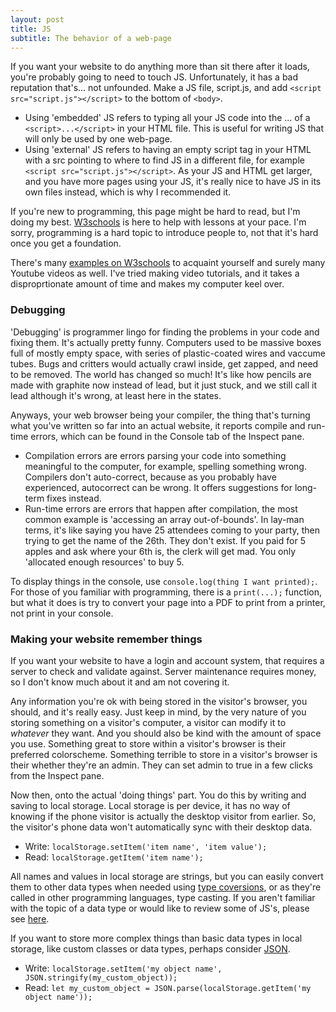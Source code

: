 ```yaml
---
layout: post
title: JS
subtitle: The behavior of a web-page
---
```


If you want your website to do anything more than sit there after it loads, you're probably going to need to touch JS. Unfortunately, it has a bad reputation that's... not unfounded. Make a JS file, script.js, and add `<script src="script.js"></script>` to the bottom of `<body>`.
- Using 'embedded' JS refers to typing all your JS code into the ... of a `<script>...</script>` in your HTML file. This is useful for writing JS that will only be used by one web-page.
- Using 'external' JS refers to having an empty script tag in your HTML with a src pointing to where to find JS in a different file, for example `<script src="script.js"></script>`. As your JS and HTML get larger, and you have more pages using your JS, it's really nice to have JS in its own files instead, which is why I recommended it.

If you're new to programming, this page might be hard to read, but I'm doing my best. [W3schools](https://www.w3schools.com/js/) is here to help with lessons at your pace. I'm sorry, programming is a hard topic to introduce people to, not that it's hard once you get a foundation.

There's many [examples on W3schools](https://www.w3schools.com/js/js_examples.asp) to acquaint yourself and surely many Youtube videos as well. I've tried making video tutorials, and it takes a disproprtionate amount of time and makes my computer keel over.

### Debugging

'Debugging' is programmer lingo for finding the problems in your code and fixing them. It's actually pretty funny. Computers used to be massive boxes full of mostly empty space, with series of plastic-coated wires and vaccume tubes. Bugs and critters would actually crawl inside, get zapped, and need to be removed. The world has changed so much! It's like how pencils are made with graphite now instead of lead, but it just stuck, and we still call it lead although it's wrong, at least here in the states.

Anyways, your web browser being your compiler, the thing that's turning what you've written so far into an actual website, it reports compile and run-time errors, which can be found in the Console tab of the Inspect pane.
- Compilation errors are errors parsing your code into something meaningful to the computer, for example, spelling something wrong. Compilers don't auto-correct, because as you probably have experienced, autocorrect can be wrong. It offers suggestions for long-term fixes instead.
- Run-time errors are errors that happen after compilation, the most common example is 'accessing an array out-of-bounds'. In lay-man terms, it's like saying you have 25 attendees coming to your party, then trying to get the name of the 26th. They don't exist. If you paid for 5 apples and ask where your 6th is, the clerk will get mad. You only 'allocated enough resources' to buy 5.

To display things in the console, use `console.log(thing I want printed);`. For those of you familiar with programming, there is a `print(...);` function, but what it does is try to convert your page into a PDF to print from a printer, not print in your console.

### Making your website remember things

If you want your website to have a login and account system, that requires a server to check and validate against. Server maintenance requires money, so I don't know much about it and am not covering it.

Any information you're ok with being stored in the visitor's browser, you should, and it's really easy. Just keep in mind, by the very nature of you storing something on a visitor's computer, a visitor can modify it to *whatever* they want. And you should also be kind with the amount of space you use. Something great to store within a visitor's browser is their preferred colorscheme. Something terrible to store in a visitor's browser is their whether they're an admin. They can set admin to true in a few clicks from the Inspect pane.

Now then, onto the actual 'doing things' part. You do this by writing and saving to local storage. Local storage is per device, it has no way of knowing if the phone visitor is actually the desktop visitor from earlier. So, the visitor's phone data won't automatically sync with their desktop data.
- Write: `localStorage.setItem('item name', 'item value');`
- Read: `localStorage.getItem('item name');`

All names and values in local storage are strings, but you can easily convert them to other data types when needed using [type coversions](https://www.w3schools.com/js/js_type_conversion.asp), or as they're called in other programming languages, type casting. If you aren't familiar with the topic of a data type or would like to review some of JS's, please see [here](https://www.w3schools.com/js/js_datatypes.asp).

If you want to store more complex things than basic data types in local storage, like custom classes or data types, perhaps consider [JSON](https://www.w3schools.com/js/js_json_intro.asp).
- Write: `localStorage.setItem('my object name', JSON.stringify(my_custom_object));`
- Read: `let my_custom_object = JSON.parse(localStorage.getItem('my object name'));`
